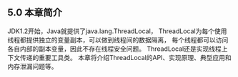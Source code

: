 ## 5.0 本章简介

JDK1.2开始，Java就提供了java.lang.ThreadLocal，
ThreadLocal为每个使用线程都提供独立的变量副本，可以做到线程间的数据隔离，
每个线程都可以访问各自内部的副本变量，因此不存在线程安全问题。 ThreadLocal还是实现线程上下文传递的重要工具类。
本章将介绍ThreadLocal的API、实现原理、典型应用和内存泄漏问题等。